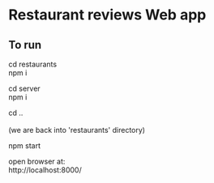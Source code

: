 # Restaurant reviews Web app


## To run 

cd restaurants <br />
npm i <br />

cd server <br />
npm i <br />

cd ..    <br />  
(we are back into 'restaurants' directory) <br />

npm start

open browser at:<br />
http://localhost:8000/






